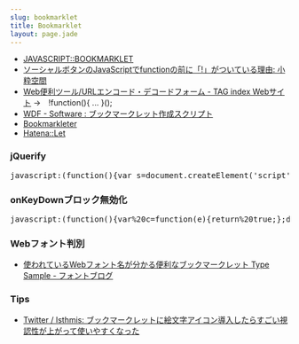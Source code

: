 ```yaml
---
slug: bookmarklet
title: Bookmarklet
layout: page.jade
---
```


- [JAVASCRIPT::BOOKMARKLET](http://bookmarklet.daa.jp/)
- [ソーシャルボタンのJavaScriptでfunctionの前に「!」がついている理由: 小粋空間](http://www.koikikukan.com/archives/2013/06/12-003333.php)
- [Web便利ツール/URLエンコード・デコードフォーム - TAG index Webサイト](http://www.tagindex.com/tool/url.html) →　!function(){ ... }();
- [WDF - Software : ブックマークレット作成スクリプト](http://www.eonet.ne.jp/~wdf/software/bookmarklet_creator.html)
- [Bookmarkleter](http://chriszarate.github.io/bookmarkleter/)
- [Hatena::Let](http://let.hatelabo.jp/)

### jQuerify
<pre>
javascript:(function(){var s=document.createElement('script');s.setAttribute('src','//code.jquery.com/jquery-2.0.3.min.js');document.getElementsByTagName('head')[0].appendChild(s);})();
</pre>

### onKeyDownブロック無効化
<pre>
javascript:(function(){var%20c=function(e){return%20true;};document.onkeydown=c;var%20m=window.MENU;if(m){m.document.onkeydown=c;};var%20o=window.OPERATION;if(o){o.document.onkeydown=c;}})()
</pre>

### Webフォント判別
- [使われているWebフォント名が分かる便利なブックマークレット Type Sample - フォントブログ](http://blog.petitboys.com/archives/typesample.html)

### Tips
- [Twitter / Isthmis: ブックマークレットに絵文字アイコン導入したらすごい視認性が上がって使いやすくなった](https://twitter.com/Isthmis/status/475999198819536896)